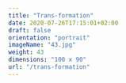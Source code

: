 ```yaml
---
title: "Trans-formation"
date: 2020-07-26T17:15:01+02:00
draft: false
orientation: "portrait"
imageName: "43.jpg"
weight: 43
dimensions: "100 x 90"
url: "/trans-formation"
---
```



